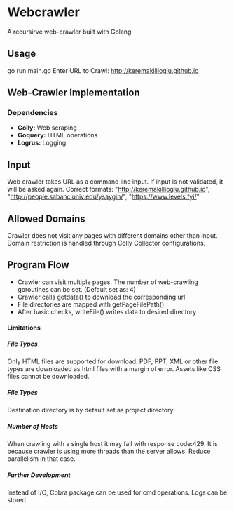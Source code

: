 # Webcrawler
A recursirve web-crawler built with Golang

## Usage
go run main.go 
Enter URL to Crawl: http://keremakillioglu.github.io 

## Web-Crawler Implementation

### Dependencies
* **Colly:** Web scraping
* **Goquery:** HTML operations
* **Logrus:** Logging 

## Input
Web crawler takes URL as a command line input. If input is not validated, it will be asked again.
Correct formats: "http://keremakillioglu.github.io", "http://people.sabanciuniv.edu/ysaygin/", "https://www.levels.fyi/"

## Allowed Domains
Crawler does not visit any pages with different domains other than input.
Domain restriction is handled through Colly Collector configurations.

## Program Flow
* Crawler can visit multiple pages. The number of web-crawling goroutines can be set. (Default set as: 4)
* Crawler calls getdata() to download the corresponding url
* File directories are mapped with getPageFilePath()
* After basic checks, writeFile() writes data to desired directory

#### Limitations
##### File Types
Only HTML files are supported for download.
PDF, PPT, XML or other file types are downloaded as html files with a margin of error.
Assets like CSS files cannot be downloaded.

##### File Types
Destination directory is by default set as project directory

##### Number of Hosts
When crawling with a single host it may fail with response code:429.
It is because crawler is using more threads than the server allows.
Reduce parallelism in that case.

##### Further Development
Instead of I/O, Cobra package can be used for cmd operations.
Logs can be stored
